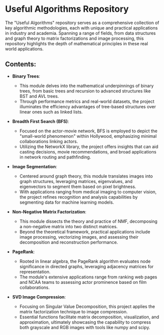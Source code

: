 # Useful Algorithms Repository

The "Useful Algorithms" repository serves as a comprehensive collection of key algorithmic methodologies, each with unique and practical applications in industry and academia. Spanning a range of fields, from data structures and graph theory to matrix factorizations and image processing, this repository highlights the depth of mathematical principles in these real world applications. 

## Contents:

- **Binary Trees**: 
    - This module delves into the mathematical underpinnings of binary trees, from basic trees and recursion to advanced structures like BST and AVL trees. 
    - Through performance metrics and real-world datasets, the project illuminates the efficiency advantages of tree-based structures over linear ones such as linked lists.

- **Breadth First Search (BFS)**: 
    - Focused on the actor-movie network, BFS is employed to depict the "small-world phenomenon" within Hollywood, emphasizing minimal collaborations linking actors. 
    - Utilizing the NetworkX library, the project offers insights that can aid casting decisions, movie recommendations, and broad applications in network routing and pathfinding.

- **Image Segmentation**: 
    - Centered around graph theory, this module translates images into graph structures, leveraging matrices, eigenvalues, and eigenvectors to segment them based on pixel brightness. 
    - With applications ranging from medical imaging to computer vision, the project refines recognition and analysis capabilities by segmenting data for machine learning models.

- **Non-Negative Matrix Factorization**: 
    - This module dissects the theory and practice of NMF, decomposing a non-negative matrix into two distinct matrices. 
    - Beyond the theoretical framework, practical applications include image processing, vectorizing images, and assessing their decomposition and reconstruction performance.

- **PageRank**: 
    - Rooted in linear algebra, the PageRank algorithm evaluates node significance in directed graphs, leveraging adjacency matrices for representation. 
    - The module's extensive applications range from ranking web pages and NCAA teams to assessing actor prominence based on film collaborations.

- **SVD Image Compression**: 
    - Focusing on Singular Value Decomposition, this project applies the matrix factorization technique to image compression. 
    - Essential functions facilitate matrix decomposition, visualization, and approximation, ultimately showcasing the capability to compress both grayscale and RGB images with tools like numpy and scipy.
